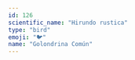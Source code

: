```yaml
---
id: 126
scientific_name: "Hirundo rustica"
type: "bird"
emoji: "🐦"
name: "Golondrina Común"
---
```

